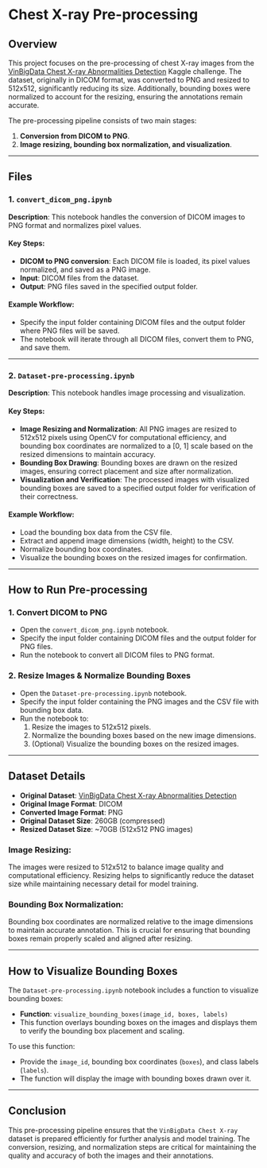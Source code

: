 # Chest X-ray Pre-processing

## Overview

This project focuses on the pre-processing of chest X-ray images from the [VinBigData Chest X-ray Abnormalities Detection](https://www.kaggle.com/c/vinbigdata-chest-xray-abnormalities-detection) Kaggle challenge. The dataset, originally in DICOM format, was converted to PNG and resized to 512x512, significantly reducing its size. Additionally, bounding boxes were normalized to account for the resizing, ensuring the annotations remain accurate.

The pre-processing pipeline consists of two main stages:
1. **Conversion from DICOM to PNG**.
2. **Image resizing, bounding box normalization, and visualization**.

---

## Files

### 1. `convert_dicom_png.ipynb`
**Description**: This notebook handles the conversion of DICOM images to PNG format and normalizes pixel values.

#### Key Steps:
- **DICOM to PNG conversion**: Each DICOM file is loaded, its pixel values normalized, and saved as a PNG image.
- **Input**: DICOM files from the dataset.
- **Output**: PNG files saved in the specified output folder.

#### Example Workflow:
- Specify the input folder containing DICOM files and the output folder where PNG files will be saved.
- The notebook will iterate through all DICOM files, convert them to PNG, and save them.

---

### 2. `Dataset-pre-processing.ipynb`
**Description**: This notebook handles image processing and visualization.

#### Key Steps:
- **Image Resizing and Normalization**: All PNG images are resized to 512x512 pixels using OpenCV for computational efficiency, and bounding box coordinates are normalized to a [0, 1] scale based on the resized dimensions to maintain accuracy.
- **Bounding Box Drawing**: Bounding boxes are drawn on the resized images, ensuring correct placement and size after normalization.
- **Visualization and Verification**: The processed images with visualized bounding boxes are saved to a specified output folder for verification of their correctness.

#### Example Workflow:
- Load the bounding box data from the CSV file.
- Extract and append image dimensions (width, height) to the CSV.
- Normalize bounding box coordinates.
- Visualize the bounding boxes on the resized images for confirmation.

---

## How to Run Pre-processing

### 1. **Convert DICOM to PNG**
- Open the `convert_dicom_png.ipynb` notebook.
- Specify the input folder containing DICOM files and the output folder for PNG files.
- Run the notebook to convert all DICOM files to PNG format.

### 2. **Resize Images & Normalize Bounding Boxes**
- Open the `Dataset-pre-processing.ipynb` notebook.
- Specify the input folder containing the PNG images and the CSV file with bounding box data.
- Run the notebook to:
  1. Resize the images to 512x512 pixels.
  2. Normalize the bounding boxes based on the new image dimensions.
  3. (Optional) Visualize the bounding boxes on the resized images.

---

## Dataset Details

- **Original Dataset**: [VinBigData Chest X-ray Abnormalities Detection](https://www.kaggle.com/c/vinbigdata-chest-xray-abnormalities-detection)
- **Original Image Format**: DICOM
- **Converted Image Format**: PNG
- **Original Dataset Size**: 260GB (compressed)
- **Resized Dataset Size**: ~70GB (512x512 PNG images)

### Image Resizing:
The images were resized to 512x512 to balance image quality and computational efficiency. Resizing helps to significantly reduce the dataset size while maintaining necessary detail for model training.

### Bounding Box Normalization:
Bounding box coordinates are normalized relative to the image dimensions to maintain accurate annotation. This is crucial for ensuring that bounding boxes remain properly scaled and aligned after resizing.

---

## How to Visualize Bounding Boxes

The `Dataset-pre-processing.ipynb` notebook includes a function to visualize bounding boxes:

- **Function**: `visualize_bounding_boxes(image_id, boxes, labels)`
- This function overlays bounding boxes on the images and displays them to verify the bounding box placement and scaling.

To use this function:
- Provide the `image_id`, bounding box coordinates (`boxes`), and class labels (`labels`).
- The function will display the image with bounding boxes drawn over it.

---

## Conclusion

This pre-processing pipeline ensures that the `VinBigData Chest X-ray` dataset is prepared efficiently for further analysis and model training. The conversion, resizing, and normalization steps are critical for maintaining the quality and accuracy of both the images and their annotations.
